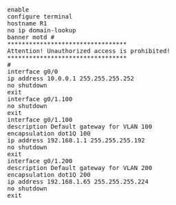 
<pre>
enable
configure terminal
hostname R1
no ip domain-lookup
banner motd #
*********************************
Attention! Unauthorized access is prohibited!
*********************************
#
interface g0/0
ip address 10.0.0.1 255.255.255.252
no shutdown
exit
interface g0/1.100
no shutdown
exit
interface g0/1.100
description Default gateway for VLAN 100
encapsulation dot1Q 100
ip address 192.168.1.1 255.255.255.192
no shutdown
exit
interface g0/1.200
description Default gateway for VLAN 200
encapsulation dot1Q 200
ip address 192.168.1.65 255.255.255.224
no shutdown
exit


</pre>   

